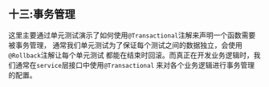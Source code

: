 ## 十三:事务管理

这里主要通过单元测试演示了如何使用`@Transactional`注解来声明一个函数需要被事务管理，
通常我们单元测试为了保证每个测试之间的数据独立，会使用`@Rollback`注解让每个单元测试
都能在结束时回滚。而真正在开发业务逻辑时，我们通常在`service`层接口中使用`@Transactional`
来对各个业务逻辑进行事务管理的配置。